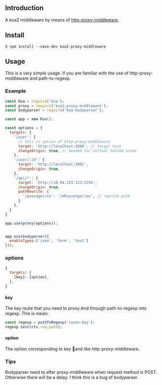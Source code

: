 ## Introduction
A koa2 middleware by means of [http-proxy-middleware](https://github.com/chimurai/http-proxy-middleware).

## Install

`$ npm install --save-dev koa2-proxy-middleware`

## Usage
This is a very simple usage.
If you are familiar with the use of http-proxy-middleware and path-to-regexp.


### Example
```js
const Koa = require('koa');
const proxy = require('koa2-proxy-middleware');
const bodyparser = require('koa-bodyparser');

const app = new Koa();

const options = {
  targets: {
    '/user': {
      // this is option of http-proxy-middleware
      target: 'http://localhost:3000', // target host
      changeOrigin: true, // needed for virtual hosted sites
    },
    '/user/:id': {
      target: 'http://localhost:3001',
      changeOrigin: true,
    },
    '/api/*': {
      target: 'http://10.94.123.123:1234',
      changeOrigin: true,
      pathRewrite: {
        '/passager/xx': '/mPassenger/ee', // rewrite path
      }
    },
  }
}

app.use(proxy(options));


app.use(bodyparser({
  enableTypes:['json', 'form', 'text']
}));
```



### options
```js
{
  targets: {
    [key]: [option],
  },
}
```
#### key
The key route that you need to proxy.And through path-to-regexp into regexp. 
This is mean:
```js
const regexp = pathToRegexp('route-key');
regexp.test(ctx.req.path);
```
#### option
The option corresponding to key and like http-proxy-middleware.


### Tips
Bodyparser need to after proxy-middleware when request method is POST. Otherwise there will be a delay. I think this is a bug of bodyparser.